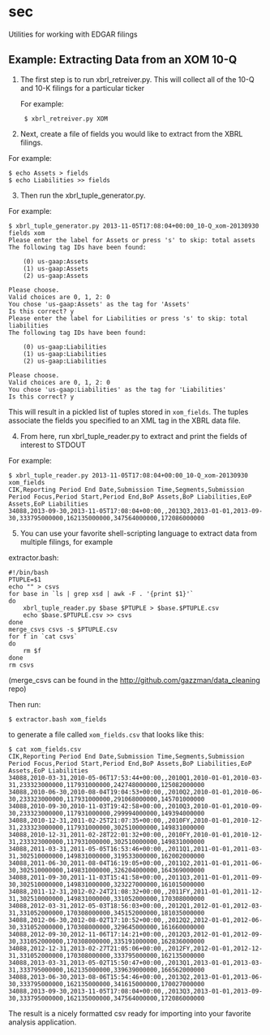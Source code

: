 sec
===

Utilities for working with EDGAR filings

Example: Extracting Data from an XOM 10-Q
-----------------------------------------

1. The first step is to run xbrl_retreiver.py. This will collect
    all of the 10-Q and 10-K filings for a particular ticker

    For example:

        $ xbrl_retreiver.py XOM


2. Next, create a file of fields you would like to extract from the 
XBRL filings.

For example:

    $ echo Assets > fields
    $ echo Liabilities >> fields

3. Then run the xbrl_tuple_generator.py.

For example:

    $ xbrl_tuple_generator.py 2013-11-05T17:08:04+00:00_10-Q_xom-20130930 fields xom
    Please enter the label for Assets or press 's' to skip: total assets
    The following tag IDs have been found:

    	(0) us-gaap:Assets
    	(1) us-gaap:Assets
    	(2) us-gaap:Assets

    Please choose.
    Valid choices are 0, 1, 2: 0
    You chose 'us-gaap:Assets' as the tag for 'Assets'
    Is this correct? y
    Please enter the label for Liabilities or press 's' to skip: total liabilities
    The following tag IDs have been found:

    	(0) us-gaap:Liabilities
    	(1) us-gaap:Liabilities
    	(2) us-gaap:Liabilities

    Please choose.
    Valid choices are 0, 1, 2: 0
    You chose 'us-gaap:Liabilities' as the tag for 'Liabilities'
    Is this correct? y

This will result in a pickled list of tuples stored in `xom_fields`. The 
tuples associate the fields you specified to an XML tag in the XBRL data file.

4. From here, run xbrl_tuple_reader.py to extract and print the fields of 
interest to STDOUT

For example:

    $ xbrl_tuple_reader.py 2013-11-05T17:08:04+00:00_10-Q_xom-20130930 xom_fields
    CIK,Reporting Period End Date,Submission Time,Segments,Submission Period Focus,Period Start,Period End,BoP Assets,BoP Liabilities,EoP Assets,EoP Liabilities
    34088,2013-09-30,2013-11-05T17:08:04+00:00,,2013Q3,2013-01-01,2013-09-30,333795000000,162135000000,347564000000,172086000000

5. You can use your favorite shell-scripting language to extract data from 
multiple filings, for example

extractor.bash:

    #!/bin/bash
    PTUPLE=$1
    echo "" > csvs
    for base in `ls | grep xsd | awk -F . '{print $1}'`
    do
    	xbrl_tuple_reader.py $base $PTUPLE > $base.$PTUPLE.csv
    	echo $base.$PTUPLE.csv >> csvs
    done
    merge_csvs csvs -s $PTUPLE.csv
    for f in `cat csvs`
    do
    	rm $f
    done
    rm csvs

(merge_csvs can be found in the http://github.com/gazzman/data_cleaning repo) 

Then run:

    $ extractor.bash xom_fields

to generate a file called `xom_fields.csv` that looks like this:
    
    $ cat xom_fields.csv
    CIK,Reporting Period End Date,Submission Time,Segments,Submission Period Focus,Period Start,Period End,BoP Assets,BoP Liabilities,EoP Assets,EoP Liabilities
    34088,2010-03-31,2010-05-06T17:53:44+00:00,,2010Q1,2010-01-01,2010-03-31,233323000000,117931000000,242748000000,125082000000
    34088,2010-06-30,2010-08-04T19:04:53+00:00,,2010Q2,2010-01-01,2010-06-30,233323000000,117931000000,291068000000,145701000000
    34088,2010-09-30,2010-11-03T19:42:58+00:00,,2010Q3,2010-01-01,2010-09-30,233323000000,117931000000,299994000000,149394000000
    34088,2010-12-31,2011-02-25T21:07:35+00:00,,2010FY,2010-01-01,2010-12-31,233323000000,117931000000,302510000000,149831000000
    34088,2010-12-31,2011-02-28T22:01:32+00:00,,2010FY,2010-01-01,2010-12-31,233323000000,117931000000,302510000000,149831000000
    34088,2011-03-31,2011-05-05T16:53:46+00:00,,2011Q1,2011-01-01,2011-03-31,302510000000,149831000000,319533000000,162002000000
    34088,2011-06-30,2011-08-04T16:19:05+00:00,,2011Q2,2011-01-01,2011-06-30,302510000000,149831000000,326204000000,164369000000
    34088,2011-09-30,2011-11-03T15:41:58+00:00,,2011Q3,2011-01-01,2011-09-30,302510000000,149831000000,323227000000,161015000000
    34088,2011-12-31,2012-02-24T21:08:32+00:00,,2011FY,2011-01-01,2011-12-31,302510000000,149831000000,331052000000,170308000000
    34088,2012-03-31,2012-05-03T18:56:03+00:00,,2012Q1,2012-01-01,2012-03-31,331052000000,170308000000,345152000000,181035000000
    34088,2012-06-30,2012-08-02T17:10:52+00:00,,2012Q2,2012-01-01,2012-06-30,331052000000,170308000000,329645000000,161660000000
    34088,2012-09-30,2012-11-06T17:14:21+00:00,,2012Q3,2012-01-01,2012-09-30,331052000000,170308000000,335191000000,162836000000
    34088,2012-12-31,2013-02-27T21:05:06+00:00,,2012FY,2012-01-01,2012-12-31,331052000000,170308000000,333795000000,162135000000
    34088,2013-03-31,2013-05-02T15:50:47+00:00,,2013Q1,2013-01-01,2013-03-31,333795000000,162135000000,339639000000,166562000000
    34088,2013-06-30,2013-08-06T15:54:46+00:00,,2013Q2,2013-01-01,2013-06-30,333795000000,162135000000,341615000000,170027000000
    34088,2013-09-30,2013-11-05T17:08:04+00:00,,2013Q3,2013-01-01,2013-09-30,333795000000,162135000000,347564000000,172086000000

The result is a nicely formatted csv ready for importing into your 
favorite analysis application.
